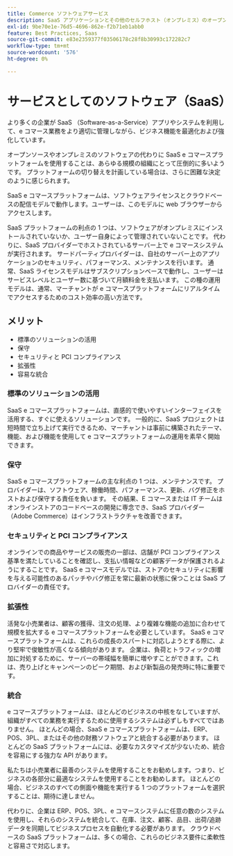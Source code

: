 ```yaml
---
title: Commerce ソフトウェアサービス
description: SaaS アプリケーションとその他のセルフホスト（オンプレミス）のオープンソース e コマースオプションとの主な違いについて説明します。
exl-id: 9be70e1e-76d5-4696-862e-f2b71eb1abb0
feature: Best Practices, Saas
source-git-commit: e83e2359377f03506178c28f8b30993c172282c7
workflow-type: tm+mt
source-wordcount: '576'
ht-degree: 0%

---
```


# サービスとしてのソフトウェア（SaaS）

より多くの企業が SaaS （Software-as-a-Service）アプリやシステムを利用して、e コマース業務をより適切に管理しながら、ビジネス機能を最適化および強化しています。

オープンソースやオンプレミスのソフトウェアの代わりに SaaS e コマースプラットフォームを使用することは、あらゆる規模の組織にとって圧倒的に多いようです。 プラットフォームの切り替えを計画している場合は、さらに困難な決定のように感じられます。

SaaS e コマースプラットフォームは、ソフトウェアライセンスとクラウドベースの配信モデルで動作します。ユーザーは、このモデルに web ブラウザーからアクセスします。

SaaS プラットフォームの利点の 1 つは、ソフトウェアがオンプレミスにインストールされていないか、ユーザー自身によって管理されていないことです。 代わりに、SaaS プロバイダーでホストされているサーバー上で e コマースシステムが実行されます。 サードパーティプロバイダーは、自社のサーバー上のアプリケーションのセキュリティ、パフォーマンス、メンテナンスを行います。 通常、SaaS ライセンスモデルはサブスクリプションベースで動作し、ユーザーはサービスレベルとユーザー数に基づいて月額料金を支払います。 この種の運用モデルは、通常、マーチャントが e コマースプラットフォームにリアルタイムでアクセスするためのコスト効率の高い方法です。

## メリット

- 標準のソリューションの活用
- 保守
- セキュリティと PCI コンプライアンス
- 拡張性
- 容易な統合

### 標準のソリューションの活用

SaaS e コマースプラットフォームは、直感的で使いやすいインターフェイスを活用する、すぐに使えるソリューションです。 一般的に、SaaS プロジェクトは短時間で立ち上げて実行できるため、マーチャントは事前に構築されたテーマ、機能、および機能を使用して e コマースプラットフォームの運用を素早く開始できます。

### 保守

SaaS e コマースプラットフォームの主な利点の 1 つは、メンテナンスです。 プロバイダーは、ソフトウェア、稼働時間、パフォーマンス、更新、バグ修正をホストおよび保守する責任を負います。 その結果、E コマースまたは IT チームはオンラインストアのコードベースの開発に専念でき、SaaS プロバイダー（Adobe Commerce）はインフラストラクチャを改善できます。

### セキュリティと PCI コンプライアンス

オンラインでの商品やサービスの販売の一部は、店舗が PCI コンプライアンス基準を満たしていることを確認し、支払い情報などの顧客データが保護されるようにすることです。 SaaS e コマースモデルでは、ストアのセキュリティに影響を与える可能性のあるパッチやバグ修正を常に最新の状態に保つことは SaaS プロバイダーの責任です。

### 拡張性

活発な小売業者は、顧客の獲得、注文の処理、より複雑な機能の追加に合わせて規模を拡大する e コマースプラットフォームを必要としています。 SaaS e コマースプラットフォームは、これらの成長のスパートに対応しようとする際に、より堅牢で俊敏性が高くなる傾向があります。 企業は、負荷とトラフィックの増加に対処するために、サーバーの帯域幅を簡単に増やすことができます。これは、売り上げとキャンペーンのピーク期間、および新製品の発売時に特に重要です。

### 統合

e コマースプラットフォームは、ほとんどのビジネスの中核をなしていますが、組織がすべての業務を実行するために使用するシステムは必ずしもすべてではありません。 ほとんどの場合、SaaS e コマースプラットフォームは、ERP、POS、3PL、またはその他の財務ソフトウェアと統合する必要があります。 ほとんどの SaaS プラットフォームには、必要なカスタマイズが少ないため、統合を容易にする強力な API があります。

私たちは小売業者に最善のシステムを使用することをお勧めします。つまり、ビジネスの各部分に最適なシステムを使用することをお勧めします。 ほとんどの場合、ビジネスのすべての側面や機能を実行する 1 つのプラットフォームを選択することは、期待に達しません。

代わりに、企業は ERP、POS、3PL、e コマースシステムに任意の数のシステムを使用し、それらのシステムを統合して、在庫、注文、顧客、品目、出荷/追跡データを同期してビジネスプロセスを自動化する必要があります。 クラウドベースの SaaS プラットフォームは、多くの場合、これらのビジネス要件に柔軟性と容易さで対応します。
